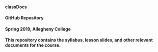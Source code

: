 #### classDocs
#### GitHub Repository
#### Spring 2019, Allegheny College

#### This repository contains the syllabus, lesson slides, and other relevant documents for the course.
